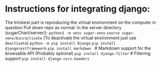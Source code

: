 # Instructions for integrating django:
The trickiest part is reproducing the virtual environment on the computer in question
Pull down repo as normal:
In the server directory (sugarChart/server/): `python3 -m venv sugar-venv`
`source sugar-venv/bin/activate` (To deactivate the virtual environment just use `deactivate`)
`python -m pip install Django`
`pip install djangorestframework`
`pip install markdown `      # Markdown support for the browsable API (Probably optional)
`pip install django-filter`  # Filtering support
`pip install django-cors-headers`